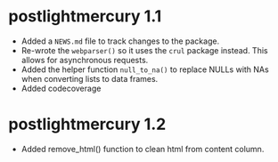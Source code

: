 # postlightmercury 1.1

* Added a `NEWS.md` file to track changes to the package.
* Re-wrote the `webparser()` so it uses the `crul` package instead. This allows for asynchronous requests.
* Added the helper function `null_to_na()` to replace NULLs with NAs when converting lists to data frames.
* Added codecoverage

# postlightmercury 1.2
* Added remove_html() function to clean html from content column.


